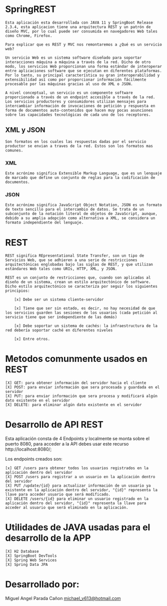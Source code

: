 # SpringREST

    Esta aplicación esta desarrollada con JAVA 11 y SpringBoot Release 2.3.4, esta aplicacion tiene una arquitectura REST y un patrón de diseño MVC, por lo cual puede ser consumida en navegadores Web tales como Chrome, Firefox.

    Para explicar que es REST y MVC nos remontaremos a ¿Qué es un servicio web?

    Un servicio Web es un sistema software diseñado para soportar interacciones máquina a máquina a través de la red. Dicho de otro modo, los servicios Web proporcionan una forma estándar de interoperar entre aplicaciones software que se ejecutan en diferentes plataformas. Por lo tanto, su principal característica su gran interoperabilidad y extensibilidad así como por proporcionar información fácilmente procesable por las máquinas gracias al uso de XML o JSON.

    A nivel conceptual, un servicio es un componente software proporcionado a través de un endpoint accesible a través de la red. Los servicios productores y consumidores utilizan mensajes para intercambiar información de invocaciones de petición y respuesta en forma de documentos auto-contenidos que hacen muy pocas asunciones sobre las capacidades tecnológicas de cada uno de los receptores.

## XML y JSON

    Son formatos en los cuales las respuestas dadas por el servicio productor se envian a traves de la red. Estos son los formatos mas comunes.

### XML
    Este acrónimo significa Extensible Markup Language, que es un lenguaje de marcado que define un conjunto de reglas para la codificación de documentos.

### JSON
    Este acrónimo significa JavaScript Object Notation, JSON es un formato de texto sencillo para el intercambio de datos. Se trata de un subconjunto de la notación literal de objetos de JavaScript, aunque, debido a su amplia adopción como alternativa a XML, se considera un formato independiente del lenguaje.

# REST

    REST significa REpresentational State Transfer, son un tipo de Servicios Web, que se adhieren a una serie de restricciones arquitectónicas englobadas bajo las siglas de REST, y que utilizan estándares Web tales como URIs, HTTP, XML, y JSON.

    REST es un conjunto de restricciones que, cuando son aplicadas al diseño de un sistema, crean un estilo arquitectónico de software. Dicho estilo arquitectónico se caracteriza por seguir los siguientes principios:

        [x] Debe ser un sistema cliente-servidor

        [x] Tiene que ser sin estado, es decir, no hay necesidad de que los servicios guarden las sesiones de los usuarios (cada petición al servicio tiene que ser independiente de las demás)

        [x] Debe soportar un sistema de cachés: la infraestructura de la red debería soportar caché en diferentes niveles

        [x] Entre otros.

# Metodos comunmente usados en REST

    [X] GET: para obtener información del servidor hacia el cliente
    [X] POST: para enviar información que sera procesada y guardada en el servidor
    [X] PUT: para enviar información que sera procesa y modificará algún dato existente en el servidor
    [X] DELETE: para eliminar algún dato existente en el servidor

# Desarrollo de API REST

Esta aplicación consta de 4 Endpoints y localmente se monta sobre el puerto 8080, para acceder a la API debes usar este recurso http://localhost:8080/;


Los endpoints creados son:

    [x] GET /users para obtener todos los usuarios registrados en la aplicación dentro del servidor
    [X] POST /users para registrar a un usuario en la aplicación dentro del servidor
    [X] PUT /update/{id} para actualizar información de un usuario ya existente en la aplicación dentro del servidor, "{id}" representa la llave para acceder usuario que será modificado.
    [X] DELETE /users/{id} para eliminar un usuario registrado en la aplicación dentro del servidor, "{id}" representa la llave para acceder al usuario que será eliminado en la aplicación.

# Utilidades de JAVA usadas para el desarrollo de la APP
    [X] H2 Database
    [X] SpringBoot DevTools
    [X] Spring Web Services
    [X] Spring Data JPA


# Desarrollado por:

Miguel Angel Parada Cañon <michael_v613@hotmail.com>

